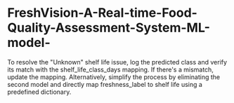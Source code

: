 # FreshVision-A-Real-time-Food-Quality-Assessment-System-ML-model-
 To resolve the "Unknown" shelf life issue, log the predicted class and verify its match with the shelf_life_class_days mapping. If there's a mismatch, update the mapping. Alternatively, simplify the process by eliminating the second model and directly map freshness_label to shelf life using a predefined dictionary.
